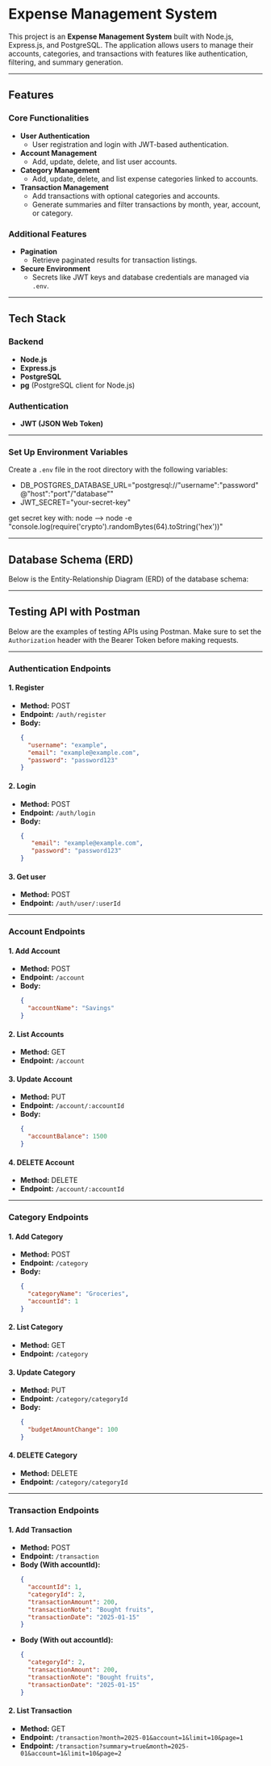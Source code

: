 # Expense Management System

This project is an **Expense Management System** built with Node.js, Express.js, and PostgreSQL. The application allows users to manage their accounts, categories, and transactions with features like authentication, filtering, and summary generation.

---

## Features

### Core Functionalities

- **User Authentication**
  - User registration and login with JWT-based authentication.
- **Account Management**
  - Add, update, delete, and list user accounts.
- **Category Management**
  - Add, update, delete, and list expense categories linked to accounts.
- **Transaction Management**
  - Add transactions with optional categories and accounts.
  - Generate summaries and filter transactions by month, year, account, or category.

### Additional Features

- **Pagination**
  - Retrieve paginated results for transaction listings.
- **Secure Environment**
  - Secrets like JWT keys and database credentials are managed via `.env`.

---

## Tech Stack

### Backend

- **Node.js**
- **Express.js**
- **PostgreSQL**
- **pg** (PostgreSQL client for Node.js)

### Authentication

- **JWT (JSON Web Token)**

---

### Set Up Environment Variables

Create a `.env` file in the root directory with the following variables:

- DB_POSTGRES_DATABASE_URL="postgresql://"username":"password"@"host":"port"/"database""
- JWT_SECRET="your-secret-key"

get secret key with: node --> node -e "console.log(require('crypto').randomBytes(64).toString('hex'))"

---

## Database Schema (ERD)

Below is the Entity-Relationship Diagram (ERD) of the database schema:

---

## Testing API with Postman

Below are the examples of testing APIs using Postman. Make sure to set the `Authorization` header with the Bearer Token before making requests.

---

### Authentication Endpoints

#### **1. Register**
- **Method:** POST
- **Endpoint:** `/auth/register`
- **Body:**
  ```json
  {
    "username": "example",
    "email": "example@example.com",
    "password": "password123"
  }

#### **2. Login**
- **Method:** POST
- **Endpoint:** `/auth/login`
- **Body:**
  ```json
  {
     "email": "example@example.com",
     "password": "password123"
  }

#### **3. Get user**
- **Method:** POST
- **Endpoint:** `/auth/user/:userId`

---

### Account Endpoints

#### **1. Add Account**
- **Method:** POST
- **Endpoint:** `/account`
- **Body:**
  ```json
  {
    "accountName": "Savings"
  }

#### **2. List Accounts**
- **Method:** GET
- **Endpoint:** `/account`


#### **3. Update Account**
- **Method:** PUT
- **Endpoint:** `/account/:accountId`
- **Body:**
  ```json
  {
    "accountBalance": 1500
  }

#### **4. DELETE Account**
- **Method:** DELETE
- **Endpoint:** `/account/:accountId`

---

### Category Endpoints

#### **1. Add Category**
- **Method:** POST
- **Endpoint:** `/category`
- **Body:**
  ```json
  {
    "categoryName": "Groceries",
    "accountId": 1
  }

#### **2. List Category**
- **Method:** GET
- **Endpoint:** `/category`


#### **3. Update Category**
- **Method:** PUT
- **Endpoint:** `/category/categoryId`
- **Body:**
  ```json
  {
    "budgetAmountChange": 100
  }

#### **4. DELETE Category**
- **Method:** DELETE
- **Endpoint:** `/category/categoryId`

---

### Transaction Endpoints

#### **1. Add Transaction**
- **Method:** POST
- **Endpoint:** `/transaction`
- **Body (With accountId):**
  ```json
  {
    "accountId": 1,
    "categoryId": 2,
    "transactionAmount": 200,
    "transactionNote": "Bought fruits",
    "transactionDate": "2025-01-15"
  }

- **Body (With out accountId):**
  ```json
  {
    "categoryId": 2,
    "transactionAmount": 200,
    "transactionNote": "Bought fruits",
    "transactionDate": "2025-01-15"
  }

#### **2. List Transaction**
- **Method:** GET
- **Endpoint:** `/transaction?month=2025-01&account=1&limit=10&page=1`
- **Endpoint:** `/transaction?summary=true&month=2025-01&account=1&limit=10&page=2`


